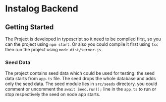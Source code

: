 # Instalog Backend

## Getting Started

The Project is developed in typescript so it need to be compiled first, so you can the project using  `npm start`.
Or also you could compile it first using `tsc` then run the project using `node dist/server.js`


### Seed Data

The project contains seed data which could be used for testing. the seed data starts from `app.ts` file. The seed drops the whole database and adds only the seed data.
The seed module lies in `src/seeds` directory. 
you could comment or uncomment the `await Seed.run();` line in the `app.ts` to run or stop respectively the seed on node app starts.